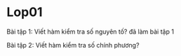 # Lop01

Bài tập 1: Viết hàm kiểm tra số nguyên tố?
đã làm bài tập 1

Bài tập 2: Viết hàm kiểm tra số chính phương?
